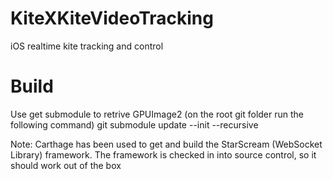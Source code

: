 # KiteXKiteVideoTracking
iOS realtime kite tracking and control

# Build
Use get submodule to retrive GPUImage2 (on the root git folder run the following command)
git submodule update --init --recursive

Note: Carthage has been used to get and build the StarScream (WebSocket Library) framework. The framework is checked in into source control, so it should work out of the box
